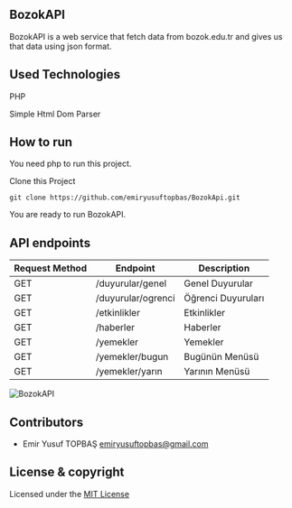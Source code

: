 ## BozokAPI

BozokAPI is a web service that fetch data from bozok.edu.tr and gives us that data using json format.

## Used Technologies

PHP

Simple Html Dom Parser

## How to run

You need php to run this project.

Clone this Project 

``` 
git clone https://github.com/emiryusuftopbas/BozokApi.git
```

You are ready to run BozokAPI.

## API endpoints

 

| Request Method | Endpoint           | Description        |
| -------------- | ------------------ | ------------------ |
| GET            | /duyurular/genel   | Genel Duyurular    |
| GET            | /duyurular/ogrenci | Öğrenci Duyuruları |
| GET            | /etkinlikler       | Etkinlikler        |
| GET            | /haberler          | Haberler           |
| GET            | /yemekler          | Yemekler           |
| GET            | /yemekler/bugun    | Bugünün Menüsü     |
| GET            | /yemekler/yarın    | Yarının Menüsü     |

![BozokAPI](https://i.ibb.co/YDMLBzy/bozokapi.png)



## Contributors

 - Emir Yusuf TOPBAŞ <emiryusuftopbas@gmail.com>
## License & copyright
Licensed under the [MIT License](LICENSE)
